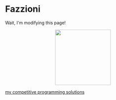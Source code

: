 # Fazzioni

Wait, I'm modifying this page!


 <div align="center">
 <img height="180em" src="https://github-readme-stats.vercel.app/api/top-langs/?username=Fazzioni&layout=compact&langs_count=100&bg_color=101a26&title_color=E4562B&text_color=fff&icon_color=E4562B&hide_border=true&count_private=true&hide=Jupyter%20Notebook"/>
</div>
 
 
 
 <a href="https://vjudge.net/status/#un=Fazzioni&OJId=All&probNum=&res=1&orderBy=run_id&language="> my competitive programming solutions </a>

 

